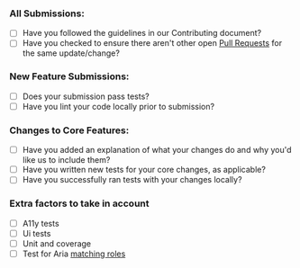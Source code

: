 ### All Submissions:

* [ ] Have you followed the guidelines in our Contributing document?
* [ ] Have you checked to ensure there aren't other open [Pull Requests](../../../pulls) for the same update/change?

<!-- You can erase any parts of this template not applicable to your Pull Request. -->

### New Feature Submissions:

* [ ] Does your submission pass tests?
* [ ] Have you lint your code locally prior to submission?

### Changes to Core Features:

* [ ] Have you added an explanation of what your changes do and why you'd like us to include them?
* [ ] Have you written new tests for your core changes, as applicable?
* [ ] Have you successfully ran tests with your changes locally?

### Extra factors to take in account
* [ ] A11y tests
* [ ] Ui tests 
* [ ] Unit and coverage
* [ ] Test for Aria [matching roles](https://developer.mozilla.org/en-US/docs/Web/Accessibility/ARIA/Roles)
